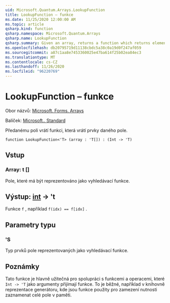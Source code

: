 ```yaml
---
uid: Microsoft.Quantum.Arrays.LookupFunction
title: LookupFunction – funkce
ms.date: 11/25/2020 12:00:00 AM
ms.topic: article
qsharp.kind: function
qsharp.namespace: Microsoft.Quantum.Arrays
qsharp.name: LookupFunction
qsharp.summary: Given an array, returns a function which returns elements of that array.
ms.openlocfilehash: db20795719d11138cbdc5a38c0a19d0f247af059
ms.sourcegitcommit: a87c1aa8e7453360025e47ba614f25b02ea84ec3
ms.translationtype: MT
ms.contentlocale: cs-CZ
ms.lasthandoff: 11/26/2020
ms.locfileid: "96220769"
---
```

# <a name="lookupfunction-function"></a>LookupFunction – funkce

Obor názvů: [Microsoft. Forms. Arrays](xref:Microsoft.Quantum.Arrays)

Balíček: [Microsoft.. Standard](https://nuget.org/packages/Microsoft.Quantum.Standard)


Předanému poli vrátí funkci, která vrátí prvky daného pole.

```qsharp
function LookupFunction<'T> (array : 'T[]) : (Int -> 'T)
```


## <a name="input"></a>Vstup

### <a name="array--t"></a>Array: t []

Pole, které má být reprezentováno jako vyhledávací funkce.



## <a name="output--int---t"></a>Výstup: [int](xref:microsoft.quantum.lang-ref.int) -> 't

Funkce `f` , například `f(idx) == f[idx]` .

## <a name="type-parameters"></a>Parametry typu

### <a name="t"></a>'S

Typ prvků pole reprezentovaných jako vyhledávací funkce.

## <a name="remarks"></a>Poznámky

Tato funkce je hlavně užitečná pro spolupráci s funkcemi a operacemi, které `Int -> 'T` jako argumenty přijímají funkce. To je běžné, například v knihovně reprezentace generátoru, kde jsou funkce použity pro zamezení nutnosti zaznamenat celé pole v paměti.